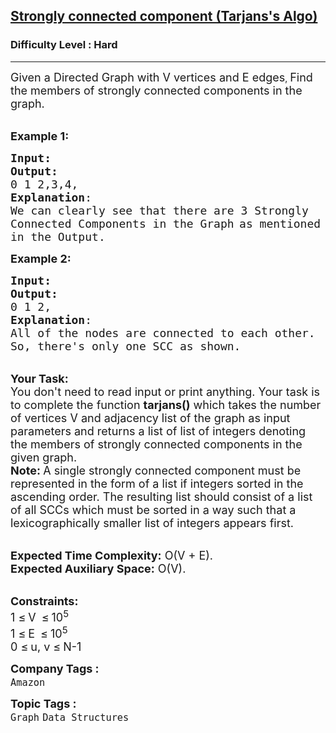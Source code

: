<h2><a href="https://practice.geeksforgeeks.org/problems/strongly-connected-component-tarjanss-algo-1587115621/1">Strongly connected component (Tarjans's Algo)</a></h2><h3>Difficulty Level : Hard</h3><hr><div class="problems_problem_content__Xm_eO"><p><span style="font-size: 18px;">Given a Directed Graph with V vertices and E edges</span>, <span style="font-size: 18px;"> Find the members of strongly connected components in the graph.</span></p>
<p><br><span style="font-size: 18px;"><strong>Example 1:</strong></span></p>
<pre><span style="font-size: 18px;"><strong>Input:</strong></span>
<img src="https://media.geeksforgeeks.org/img-practice/PROD/addEditProblem/701448/Web/Other/5acd4877-d36c-4d1f-9ecd-88648ccf076d_1685087042.png" alt="">
<span style="font-size: 18px;"><strong>Output:</strong>
0 1 2,3,4,
<strong>Explanation</strong>:
</span><img src="https://media.geeksforgeeks.org/img-practice/PROD/addEditProblem/701448/Web/Other/ab04eab6-d4f6-4625-802b-62cbf2ce5dda_1685087043.png" alt="">
<span style="font-size: 18px;">We can clearly see that there are 3 Strongly
Connected Components in the Graph</span> <span style="font-size: 18px;">as mentioned
in the Output.</span>
</pre>
<p><span style="font-size: 18px;"><strong>Example 2:</strong></span></p>
<pre><span style="font-size: 18px;"><strong>Input:</strong></span>
<img src="https://media.geeksforgeeks.org/img-practice/PROD/addEditProblem/701448/Web/Other/8565c413-a0bd-4ff1-9cff-890cf2a0cd5d_1685087043.png" alt="">
<span style="font-size: 18px;"><strong>Output:</strong>
0 1 2,
<strong>Explanation</strong>:</span>
<span style="font-size: 18px;">All of the nodes are connected to each other.
So, there's only one SCC as shown.</span></pre>
<p><br><span style="font-size: 18px;"><strong>Your Task:</strong></span><br><span style="font-size: 18px;">You don't need to read input or print anything. Your task is to complete the function <strong>tarjans()</strong>&nbsp;which takes the number of vertices V&nbsp;and adjacency list of the graph as input parameters&nbsp;and returns a list of list of integers denoting the members of strongly connected components in the given graph.<br><strong>Note: </strong>A single strongly connected component must be represented in the form of a list if integers sorted in the ascending order.&nbsp;The resulting list should consist of a list of all SCCs&nbsp;which must be&nbsp;sorted in a way such that a lexicographically smaller list of integers appears first. </span></p>
<p><br><span style="font-size: 18px;"><strong>Expected Time Complexity:</strong>&nbsp;O(V + E).<br><strong>Expected Auxiliary Space:</strong>&nbsp;O(V).</span></p>
<p><br><span style="font-size: 18px;"><strong>Constraints:</strong><br>1 </span> <span style="font-size: 18px;">≤</span> <span style="font-size: 18px;"> V&nbsp;</span> <span style="font-size: 18px;">≤</span> <span style="font-size: 18px;"> 10<sup>5</sup><br>1 </span> <span style="font-size: 18px;">≤</span> <span style="font-size: 18px;"> E&nbsp;</span> <span style="font-size: 18px;">≤</span> <span style="font-size: 18px;"> 10<sup>5</sup><br>0 </span> <span style="font-size: 18px;">≤</span> <span style="font-size: 18px;"> u, v </span> <span style="font-size: 18px;">≤</span> <span style="font-size: 18px;"> N-1</span></p></div><p><span style=font-size:18px><strong>Company Tags : </strong><br><code>Amazon</code>&nbsp;<br><p><span style=font-size:18px><strong>Topic Tags : </strong><br><code>Graph</code>&nbsp;<code>Data Structures</code>&nbsp;